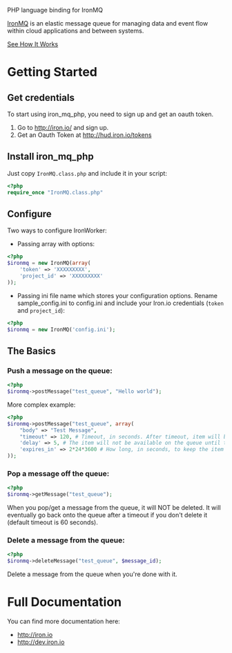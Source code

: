 PHP language binding for IronMQ

[IronMQ](http://www.iron.io/products/mq) is an elastic message queue for managing data and event flow within cloud applications and between systems.

[See How It Works](http://www.iron.io/products/mq/how)

# Getting Started

## Get credentials

To start using iron_mq_php, you need to sign up and get an oauth token.

1. Go to http://iron.io/ and sign up.
2. Get an Oauth Token at http://hud.iron.io/tokens

## Install iron_mq_php
Just copy `IronMQ.class.php` and include it in your script:

```php
<?php
require_once "IronMQ.class.php"
```
## Configure
Two ways to configure IronWorker:

* Passing array with options:

```php
<?php
$ironmq = new IronMQ(array(
    'token' => 'XXXXXXXXX',
    'project_id' => 'XXXXXXXXX'
));
```
* Passing ini file name which stores your configuration options. Rename sample_config.ini to config.ini and include your Iron.io credentials (`token` and `project_id`):

```php
<?php
$ironmq = new IronMQ('config.ini');
```

## The Basics

### **Push** a message on the queue:

```php
<?php
$ironmq->postMessage("test_queue", "Hello world");
```

More complex example:

```php
<?php
$ironmq->postMessage("test_queue", array(
    "body" => "Test Message",
    "timeout" => 120, # Timeout, in seconds. After timeout, item will be placed back on queue. Defaults to 60.
    'delay' => 5, # The item will not be available on the queue until this many seconds have passed. Defaults to 0.
    'expires_in' => 2*24*3600 # How long, in seconds, to keep the item on the queue before it is deleted.
));
```

### **Pop** a message off the queue:
```php
<?php
$ironmq->getMessage("test_queue");
```
When you pop/get a message from the queue, it will NOT be deleted.
It will eventually go back onto the queue after a timeout if you don't delete it (default timeout is 60 seconds).
### **Delete** a message from the queue:
```php
<?php
$ironmq->deleteMessage("test_queue", $message_id);
```
Delete a message from the queue when you're done with it.


# Full Documentation

You can find more documentation here:

* http://iron.io
* http://dev.iron.io
